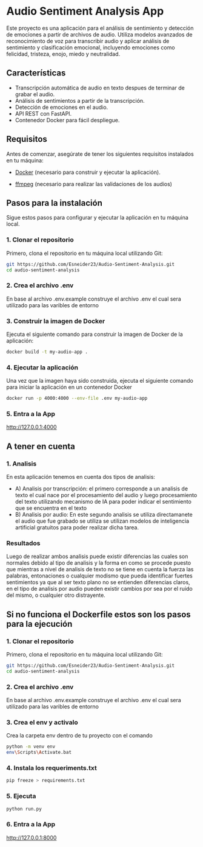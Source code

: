 # Audio Sentiment Analysis App

Este proyecto es una aplicación para el análisis de sentimiento y detección de emociones a partir de archivos de audio. Utiliza modelos avanzados de reconocimiento de voz para transcribir audio y aplicar análisis de sentimiento y clasificación emocional, incluyendo emociones como felicidad, tristeza, enojo, miedo y neutralidad.

## Características

- Transcripción automática de audio en texto despues de terminar de grabar el audio.
- Análisis de sentimientos a partir de la transcripción.
- Detección de emociones en el audio.
- API REST con FastAPI.
- Contenedor Docker para fácil despliegue.

## Requisitos

Antes de comenzar, asegúrate de tener los siguientes requisitos instalados en tu máquina:

- [Docker](https://www.docker.com/products/docker-desktop) (necesario para construir y ejecutar la aplicación).

- [ffmpeg](https://www.ffmpeg.org/download.html#build-windows) (necesario para realizar las validaciones de los audios)

## Pasos para la instalación

Sigue estos pasos para configurar y ejecutar la aplicación en tu máquina local.

### 1. Clonar el repositorio

Primero, clona el repositorio en tu máquina local utilizando Git:

```bash
git https://github.com/Esneider23/Audio-Sentiment-Analysis.git
cd audio-sentiment-analysis
```

### 2. Crea el archivo .env

En base al archivo .env.example construye el archivo .env el cual sera utilizado para las varibles de entorno

### 3. Construir la imagen de Docker
Ejecuta el siguiente comando para construir la imagen de Docker de la aplicación:
```bash
docker build -t my-audio-app .
```

### 4. Ejecutar la aplicación
Una vez que la imagen haya sido construida, ejecuta el siguiente comando para iniciar la aplicación en un contenedor Docker
```bash
docker run -p 4000:4000 --env-file .env my-audio-app
```
### 5. Entra a la App
http://127.0.0.1:4000


## A tener en cuenta

### 1. Analisis
En esta aplicación tenemos en cuenta dos tipos de analisis:  
-  A) Analisis por transcripción:
el primero corresponde a un analisis de texto el cual nace por el procesamiento del audio y luego procesamiento del texto utilizando mecanismo de IA para poder indicar el sentimiento que se encuentra en el texto
- B) Analisis por audio:
En este segundo analisis se utiliza directamanete el audio que fue grabado se utiliza se utilizan modelos de inteligencia artificial gratuitos para poder realizar dicha tarea.

### Resultados
Luego de realizar ambos analisis puede existir diferencias las cuales son normales debido al tipo de analisis y la forma en como se procede puesto que mientras a nivel de analisis de texto no se tiene en cuenta la fuerza las palabras, entonaciones o cualquier modismo que pueda identificar fuertes sentimientos ya que al ser texto plano no se entienden diferencias claros, en el tipo de analisis por audio pueden existir cambios por sea por el ruido del mismo, o cualquier otro distrayente.


## Si no funciona el Dockerfile estos son los pasos para la ejecución

### 1. Clonar el repositorio

Primero, clona el repositorio en tu máquina local utilizando Git:

```bash
git https://github.com/Esneider23/Audio-Sentiment-Analysis.git
cd audio-sentiment-analysis
```

### 2. Crea el archivo .env

En base al archivo .env.example construye el archivo .env el cual sera utilizado para las varibles de entorno

### 3. Crea el env y activalo
Crea la carpeta env dentro de tu proyecto con el comando
```bash
python -m venv env
env\Scripts\Activate.bat
```

### 4. Instala los requeriments.txt
```bash
pip freeze > requirements.txt
```

### 5. Ejecuta
```bash
python run.py
```

### 6. Entra a la App
http://127.0.0.1:8000